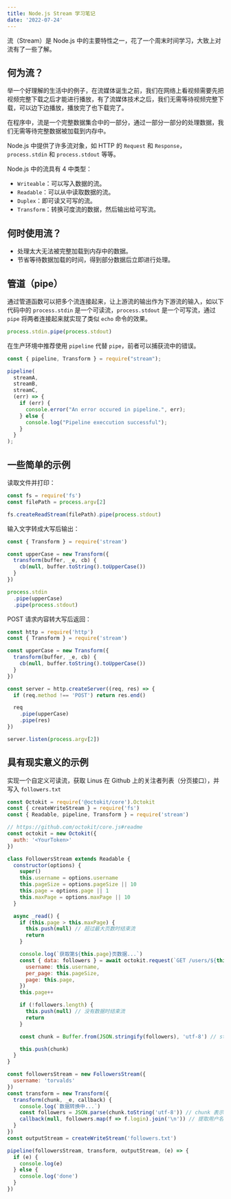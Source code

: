 ```yaml
---
title: Node.js Stream 学习笔记
date: '2022-07-24'
---
```

流（Stream）是 Node.js 中的主要特性之一，花了一个周末时间学习，大致上对流有了一些了解。

## 何为流？
举一个好理解的生活中的例子，在流媒体诞生之前，我们在网络上看视频需要先把视频完整下载之后才能进行播放，有了流媒体技术之后，我们无需等待视频完整下载，可以边下边播放，播放完了也下载完了。

在程序中，流是一个完整数据集合中的一部分，通过一部分一部分的处理数据，我们无需等待完整数据被加载到内存中。

Node.js 中提供了许多流对象，如 HTTP 的 `Request` 和 `Response`，`process.stdin` 和 `process.stdout` 等等。

Node.js 中的流具有 4 中类型：
* `Writeable`：可以写入数据的流。
* `Readable`：可以从中读取数据的流。
* `Duplex`：即可读又可写的流。
* `Transform`：转换可度流的数据，然后输出给可写流。

## 何时使用流？
* 处理太大无法被完整加载到内存中的数据。
* 节省等待数据加载的时间，得到部分数据后立即进行处理。

## 管道（pipe）
通过管道函数可以把多个流连接起来，让上游流的输出作为下游流的输入，如以下代码中的 `process.stdin` 是一个可读流，`process.stdout` 是一个可写流，通过 `pipe` 将两者连接起来就实现了类似 `echo` 命令的效果。
```js
process.stdin.pipe(process.stdout)
```
在生产环境中推荐使用 `pipeline` 代替 `pipe`，前者可以捕获流中的错误。
```js
const { pipeline, Transform } = require("stream");

pipeline(
  streamA,
  streamB,
  streamC,
  (err) => {
    if (err) {
      console.error("An error occured in pipeline.", err);
    } else {
      console.log("Pipeline execcution successful");
    }
  }
);
```

## 一些简单的示例
读取文件并打印：
```js
const fs = require('fs')
const filePath = process.argv[2]

fs.createReadStream(filePath).pipe(process.stdout)
```

输入文字转成大写后输出：
```js
const { Transform } = require('stream')

const upperCase = new Transform({
  transform(buffer, _e, cb) {
    cb(null, buffer.toString().toUpperCase())
  }
})

process.stdin
  .pipe(upperCase)
  .pipe(process.stdout)
```

POST 请求内容转大写后返回：
```js
const http = require('http')
const { Transform } = require('stream')

const upperCase = new Transform({
  transform(buffer, _e, cb) {
    cb(null, buffer.toString().toUpperCase())
  }
})

const server = http.createServer((req, res) => {
  if (req.method !== 'POST') return res.end()

  req
    .pipe(upperCase)
    .pipe(res)
})

server.listen(process.argv[2])
```
## 具有现实意义的示例
实现一个自定义可读流，获取 Linus 在 Github 上的关注者列表（分页接口），并写入 `followers.txt`
```js
const Octokit = require('@octokit/core').Octokit
const { createWriteStream } = require('fs')
const { Readable, pipeline, Transform } = require('stream')

// https://github.com/octokit/core.js#readme
const octokit = new Octokit({
  auth: '<YourToken>'
})

class FollowersStream extends Readable {
  constructor(options) {
    super()
    this.username = options.username
    this.pageSize = options.pageSize || 10
    this.page = options.page || 1
    this.maxPage = options.maxPage || 10
  }

  async _read() {
    if (this.page > this.maxPage) {
      this.push(null) // 超过最大页数时结束流
      return
    }

    console.log(`获取第${this.page}页数据...`)
    const { data: followers } = await octokit.request(`GET /users/${this.username}/followers`, {
      username: this.username,
      per_page: this.pageSize,
      page: this.page,
    })
    this.page++

    if (!followers.length) {
      this.push(null) // 没有数据时结束流
      return
    }

    const chunk = Buffer.from(JSON.stringify(followers), 'utf-8') // stream 必须接收 Buffer 或 string 类型数据

    this.push(chunk)
  }
}

const followersStream = new FollowersStream({
  username: 'torvalds'
})
const transform = new Transform({
  transform(chunk, _e, callback) {
    console.log(`数据转换中...`)
    const followers = JSON.parse(chunk.toString('utf-8')) // chunk 表示当前页数据
    callback(null, followers.map(f => f.login).join('\n')) // 提取用户名
  }
})
const outputStream = createWriteStream('followers.txt')

pipeline(followersStream, transform, outputStream, (e) => {
  if (e) {
    console.log(e)
  } else {
    console.log('done')
  }
})

```
